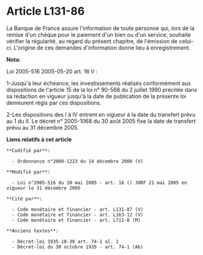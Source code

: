 # Article L131-86

La Banque de France assure l'information de toute personne qui, lors de la remise d'un chèque pour le paiement d'un bien ou
d'un service, souhaite vérifier la régularité, au regard du présent chapitre, de l'émission de celui-ci. L'origine de ces
demandes d'information donne lieu à enregistrement.

**Nota:**

Loi 2005-516 2005-05-20 art. 16 V : 

1-Jusqu'à leur échéance, les investissements réalisés conformément aux dispositions de l'article 15 de la loi n° 90-568 du 2
juillet 1990 précitée dans sa rédaction en vigueur jusqu'à la date de publication de la présente loi demeurent régis par ces
dispositions. 

2-Les dispositions des I à IV entrent en vigueur à la date du transfert prévu au 1 du II. Le décret n° 2005-1068 du 30 août
2005 fixe la date de transfert prévu au 31 décembre 2005.

**Liens relatifs à cet article**

	**Codifié par**:

	  - Ordonnance n°2000-1223 du 14 décembre 2000 (V)

	**Modifié par**:

	  - Loi n°2005-516 du 20 mai 2005 - art. 16 () JORF 21 mai 2005 en vigueur le 31 décembre 2005

	**Cité par**:

	  - Code monétaire et financier - art. L131-87 (V)
	  - Code monétaire et financier - art. L163-12 (V)
	  - Code monétaire et financier - art. L711-8 (M)

	**Anciens textes**:

	  - Décret-loi 1935-10-30 art. 74-1 al. 1
	  - Décret-loi du 30 octobre 1935 - art. 74-1 (Ab)
